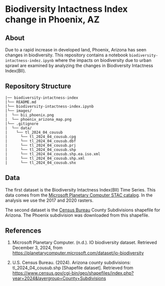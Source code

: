 # Biodiversity Intactness Index change in Phoenix, AZ

## About
Due to a rapid increase in developed land, Phoenix, Arizona has seen changes in biodiversity. This repository contains a notebook `biodiversity-intactness-indez.ipynb` where the impacts on biodiversity due to urban sprawl are examined by analyzing the changes in Biodiversity Intactness Index(BII).


## Repository Structure
```
|── biodiversity-intactness-index 
|└── README.md
|└── biodiversity-intactness-index.ipynb
|└── images/  
|  └── bii_phoenix.png
|  └── phoenix_arizona_map.png
|└── .gitignore  
|  └── data/ 
|    └── tl_2024_04_cousub
|      └── tl_2024_04_cousub.cpg
|      └── tl_2024_04_cousub.dbf
|      └── tl_2024_04_cousub.prj
|      └── tl_2024_04_cousub.shp
|      └── tl_2024_04_cousub.shp.ea.iso.xml
|      └── tl_2024_04_cousub.shp.xml
|      └── tl_2024_04_cousub.shx
```


## Data
The first dataset is the Biodiversity Intactness Index(BII) Time Series. This data comes from the [Microsoft Planetary Computer STAC catalog](https://planetarycomputer.microsoft.com/dataset/io-biodiversity). In the analysis we use the 2017 and 2020 rasters.

The second dataset is the [Census Bureau](https://www.census.gov/cgi-bin/geo/shapefiles/index.php?year=2024&layergroup=County+Subdivisions) County Subdivisions shapefile for Arizona. The Phoenix subdivision was downloaded from this shapefile.

## References

1. Microsoft Planetary Computer. (n.d.). IO biodiversity dataset. Retrieved December 3, 2024, from https://planetarycomputer.microsoft.com/dataset/io-biodiversity

2. U.S. Census Bureau. (2024). Arizona county subdivisions: tl_2024_04_cousub.shp [Shapefile dataset]. Retrieved from https://www.census.gov/cgi-bin/geo/shapefiles/index.php?year=2024&layergroup=County+Subdivisions 